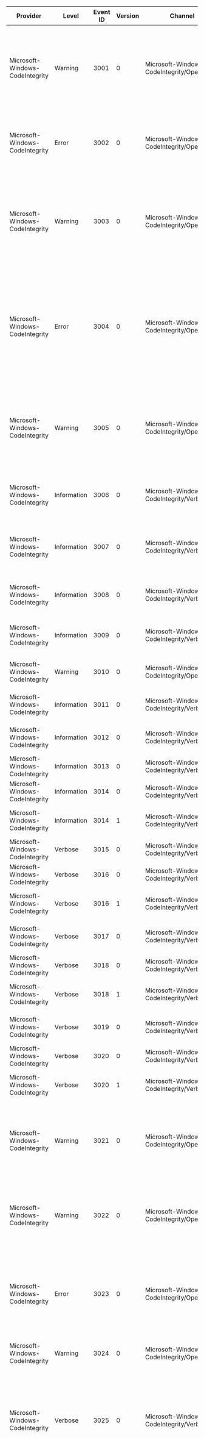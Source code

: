 Provider                         |  Level        |  Event ID  |  Version  |  Channel                                      |  Task                             |  Opcode                         |  Keyword  |  Message
---------------------------------|---------------|------------|-----------|-----------------------------------------------|-----------------------------------|---------------------------------|-----------|---------------------------------------------------------------------------------------------------------------------------------------------------------------------------------------------------------------------------------------------------------------------------------------------------------------------------
Microsoft-Windows-CodeIntegrity  |  Warning      |  3001      |  0        |  Microsoft-Windows-CodeIntegrity/Operational  |  CreateSection                    |  UnsignedDriverLoaded           |           |  Code Integrity determined an unsigned kernel module {FileNameBuffer} is loaded into the system. Check with the publisher to see if a signed version of the kernel module is available.
Microsoft-Windows-CodeIntegrity  |  Error        |  3002      |  0        |  Microsoft-Windows-CodeIntegrity/Operational  |  CreateSection                    |  PageHashNotFound               |           |  Code Integrity is unable to verify the image integrity of the file {FileNameBuffer} because the set of per-page image hashes could not be found on the system.
Microsoft-Windows-CodeIntegrity  |  Warning      |  3003      |  0        |  Microsoft-Windows-CodeIntegrity/Operational  |  CreateSection                    |  PageHashNotFound_DbgAttached   |           |  Code Integrity is unable to verify the image integrity of the file {FileNameBuffer} because the set of per-page image hashes could not be found on the system. The image is allowed to load because kernel mode debugger is attached.
Microsoft-Windows-CodeIntegrity  |  Error        |  3004      |  0        |  Microsoft-Windows-CodeIntegrity/Operational  |  CreateSection                    |  FileHashNotFound               |           |  Windows is unable to verify the image integrity of the file {FileNameBuffer} because file hash could not be found on the system. A recent hardware or software change might have installed a file that is signed incorrectly or damaged; or that might be malicious software from an unknown source.
Microsoft-Windows-CodeIntegrity  |  Warning      |  3005      |  0        |  Microsoft-Windows-CodeIntegrity/Operational  |  CreateSection                    |  FileHashNotFound_DbgAttached   |           |  Code Integrity is unable to verify the image integrity of the file {FileNameBuffer} because a file hash could not be found on the system. The image is allowed to load because kernel mode debugger is attached.
Microsoft-Windows-CodeIntegrity  |  Information  |  3006      |  0        |  Microsoft-Windows-CodeIntegrity/Verbose      |  PageHashFoundInCatalog           |                                 |           |  Code Integrity found a set of per-page image hashes for the file {FileNameBuffer} in a catalog {CatalogNameBuffer}.
Microsoft-Windows-CodeIntegrity  |  Information  |  3007      |  0        |  Microsoft-Windows-CodeIntegrity/Verbose      |  PageHashFoundInImageCertificate  |                                 |           |  Code Integrity found a set of per-page image hashes for the file {FileNameBuffer} in the image embedded certificate.
Microsoft-Windows-CodeIntegrity  |  Information  |  3008      |  0        |  Microsoft-Windows-CodeIntegrity/Verbose      |  FileHashFoundInCatalog           |                                 |           |  Code Integrity found a file hash for the file {FileNameBuffer} in a catalog {CatalogNameBuffer}.
Microsoft-Windows-CodeIntegrity  |  Information  |  3009      |  0        |  Microsoft-Windows-CodeIntegrity/Verbose      |  FileHashFoundInImageCertificate  |                                 |           |  Code Integrity found a file hash for the file {FileNameBuffer} in the image embedded certificate.
Microsoft-Windows-CodeIntegrity  |  Warning      |  3010      |  0        |  Microsoft-Windows-CodeIntegrity/Operational  |  LoadCatalog                      |  Failed                         |           |  Code Integrity was unable to load the {FileNameBuffer} catalog.
Microsoft-Windows-CodeIntegrity  |  Information  |  3011      |  0        |  Microsoft-Windows-CodeIntegrity/Verbose      |  LoadCatalog                      |  Stop                           |           |  Code Integrity successfully loaded the {FileNameBuffer} catalog.
Microsoft-Windows-CodeIntegrity  |  Information  |  3012      |  0        |  Microsoft-Windows-CodeIntegrity/Verbose      |  LoadCatalog                      |  Start                          |           |  Code Integrity started loading the {FileNameBuffer} catalog.
Microsoft-Windows-CodeIntegrity  |  Information  |  3013      |  0        |  Microsoft-Windows-CodeIntegrity/Verbose      |  ReloadCatalogs                   |  Start                          |           |
Microsoft-Windows-CodeIntegrity  |  Information  |  3014      |  0        |  Microsoft-Windows-CodeIntegrity/Verbose      |  ReloadCatalogs                   |  Stop                           |           |
Microsoft-Windows-CodeIntegrity  |  Information  |  3014      |  1        |  Microsoft-Windows-CodeIntegrity/Verbose      |  ReloadCatalogs                   |  Stop                           |           |  Code Integrity completed reloading catalogs. Status {Status}.
Microsoft-Windows-CodeIntegrity  |  Verbose      |  3015      |  0        |  Microsoft-Windows-CodeIntegrity/Verbose      |  ValidateFileHash                 |  Start                          |           |  Code Integrity started validating file hash of {FileNameBuffer} file.
Microsoft-Windows-CodeIntegrity  |  Verbose      |  3016      |  0        |  Microsoft-Windows-CodeIntegrity/Verbose      |  ValidateFileHash                 |  Stop                           |           |
Microsoft-Windows-CodeIntegrity  |  Verbose      |  3016      |  1        |  Microsoft-Windows-CodeIntegrity/Verbose      |  ValidateFileHash                 |  Stop                           |           |  Code Integrity completed validating file hash. Status {Status}.
Microsoft-Windows-CodeIntegrity  |  Verbose      |  3017      |  0        |  Microsoft-Windows-CodeIntegrity/Verbose      |  ValidatePageHash                 |  Start                          |           |  Code Integrity started validating page hashes of {FileNameBuffer} file.
Microsoft-Windows-CodeIntegrity  |  Verbose      |  3018      |  0        |  Microsoft-Windows-CodeIntegrity/Verbose      |  ValidatePageHash                 |  Stop                           |           |
Microsoft-Windows-CodeIntegrity  |  Verbose      |  3018      |  1        |  Microsoft-Windows-CodeIntegrity/Verbose      |  ValidatePageHash                 |  Stop                           |           |  Code Integrity completed validating page hashes. Status {Status}.
Microsoft-Windows-CodeIntegrity  |  Verbose      |  3019      |  0        |  Microsoft-Windows-CodeIntegrity/Verbose      |  LoadCatalogCache                 |  Start                          |           |  Code Integrity started loading catalog cache from {FileNameBuffer} file.
Microsoft-Windows-CodeIntegrity  |  Verbose      |  3020      |  0        |  Microsoft-Windows-CodeIntegrity/Verbose      |  LoadCatalogCache                 |  Stop                           |           |
Microsoft-Windows-CodeIntegrity  |  Verbose      |  3020      |  1        |  Microsoft-Windows-CodeIntegrity/Verbose      |  LoadCatalogCache                 |  Stop                           |           |  Code Integrity completed loading catalog cache. Status {Status}.
Microsoft-Windows-CodeIntegrity  |  Warning      |  3021      |  0        |  Microsoft-Windows-CodeIntegrity/Operational  |  CreateSection                    |  RevokedDriverLoaded            |           |  Code Integrity determined a revoked kernel module {FileNameBuffer} is loaded into the system.  Check with the publisher to see if a new signed version of the kernel module is available.
Microsoft-Windows-CodeIntegrity  |  Warning      |  3022      |  0        |  Microsoft-Windows-CodeIntegrity/Operational  |  CreateSection                    |  RevokedDriverLoadedInDebugger  |           |  Code Integrity determined a revoked kernel module {FileNameBuffer} is loaded into the system. The image is allowed to load because kernel mode debugger is attached.
Microsoft-Windows-CodeIntegrity  |  Error        |  3023      |  0        |  Microsoft-Windows-CodeIntegrity/Operational  |  CreateSection                    |  RevokedDriverNotLoaded         |           |  Windows is unable to verify the integrity of the file {FileNameBuffer} because the signing certificate has been revoked.  Check with the publisher to see if a new signed version of the kernel module is available.
Microsoft-Windows-CodeIntegrity  |  Warning      |  3024      |  0        |  Microsoft-Windows-CodeIntegrity/Operational  |  SaveCatalogCache                 |  UpdateCatalogCacheFailed       |           |  Windows was unable to update the boot catalog cache file.  Status {Status}.
Microsoft-Windows-CodeIntegrity  |  Verbose      |  3025      |  0        |  Microsoft-Windows-CodeIntegrity/Verbose      |  CreateSection                    |  UnsignedDriverLoaded           |           |  Code Integrity determined kernel module {FileNameBuffer} is loaded into the system which does not have a valid embedded digital signature. Check with the publisher to see if an embedded signed version of the kernel module is available.
Microsoft-Windows-CodeIntegrity  |  Warning      |  3026      |  0        |  Microsoft-Windows-CodeIntegrity/Operational  |  LoadCatalog                      |  Failed                         |           |  Code Integrity was unable to load the {FileNameBuffer} catalog because the signing certificate for this catalog has been revoked.  This can result in images failing to load because a valid signature cannot be found.  Check with the publisher to see if a new signed version of the catalog and images are available.
Microsoft-Windows-CodeIntegrity  |  Verbose      |  3027      |  0        |  Microsoft-Windows-CodeIntegrity/Verbose      |  LoadCatalogCache                 |                                 |           |  Code Integrity started loading catalog {FileNameBuffer} from the cache file.
Microsoft-Windows-CodeIntegrity  |  Verbose      |  3028      |  0        |  Microsoft-Windows-CodeIntegrity/Verbose      |  SaveCatalogCache                 |  Start                          |           |  Code Integrity started saving catalog cache to {FileNameBuffer} file.
Microsoft-Windows-CodeIntegrity  |  Verbose      |  3029      |  1        |  Microsoft-Windows-CodeIntegrity/Verbose      |  SaveCatalogCache                 |  Stop                           |           |  Code Integrity completed saving catalog cache. Status {Status}.
Microsoft-Windows-CodeIntegrity  |  Verbose      |  3030      |  0        |  Microsoft-Windows-CodeIntegrity/Verbose      |  SaveCatalogCache                 |                                 |           |  Code Integrity saved catalog {FileNameBuffer} to the cache file.
